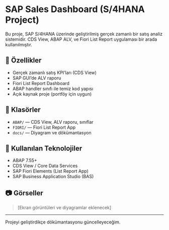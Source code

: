 # SAP Sales Dashboard (S/4HANA Project)

Bu proje, SAP S/4HANA üzerinde geliştirilmiş gerçek zamanlı bir satış analiz sistemidir. CDS View, ABAP ALV, ve Fiori List Report uygulaması bir arada kullanılmıştır.

## 🚀 Özellikler
- Gerçek zamanlı satış KPI’ları (CDS View)
- SAP GUI’de ALV raporu
- Fiori List Report Dashboard
- ABAP handler sınıfı ile temiz kod yapısı
- Açık kaynak proje (portföy için uygun)

## 📂 Klasörler
- `ABAP/` — CDS View, ALV raporu, sınıflar
- `FIORI/` — Fiori List Report App
- `docs/` — Diyagram ve dökümantasyon

## 🧠 Kullanılan Teknolojiler
- ABAP 7.55+
- CDS View / Core Data Services
- SAP Fiori Elements (List Report App)
- SAP Business Application Studio (BAS)

## 📷 Görseller
> [Ekran görüntüleri ve diyagramlar eklenecek]

---

Projeyi geliştirdikçe dökümantasyonu güncelleyeceğim.
